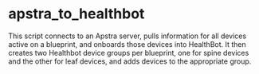 # apstra_to_healthbot
This script connects to an Apstra server, pulls information for all devices active on a blueprint, and onboards those devices into HealthBot. It then creates two Healthbot device groups per blueprint, one for spine devices and the other for leaf devices, and adds devices to the appropriate group.
